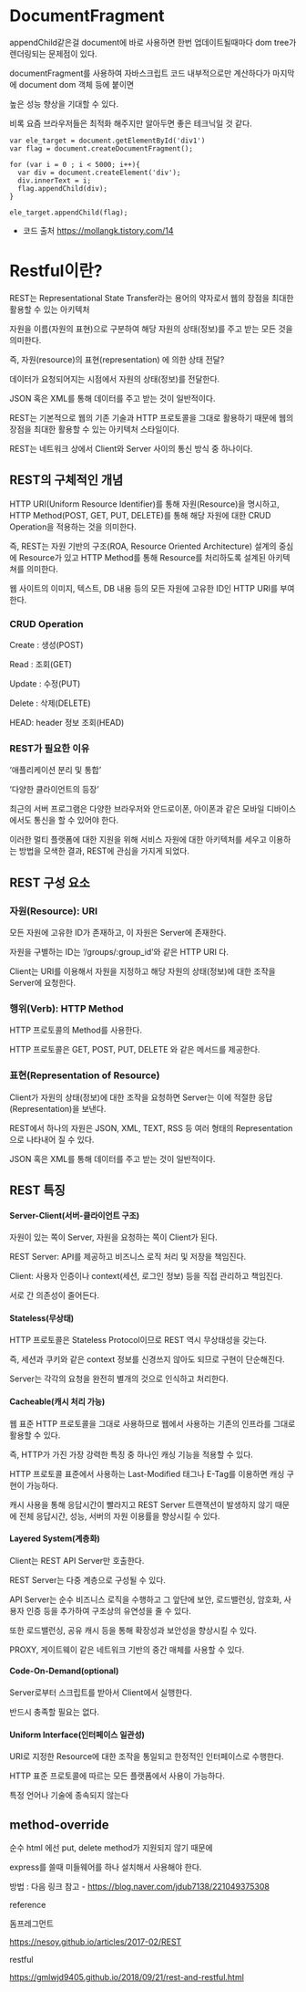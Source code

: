 # DocumentFragment

appendChild같은걸 document에 바로 사용하면 한번 업데이트될때마다 dom tree가 렌더링되는 문제점이 있다.

documentFragment를 사용하여 자바스크립트 코드 내부적으로만 계산하다가 마지막에 document dom 객체 등에 붙이면

높은 성능 향상을 기대할 수 있다.

비록 요즘 브라우저들은 최적화 해주지만 알아두면 좋은 테크닉일 것 같다. 

```
var ele_target = document.getElementById('div1') 
var flag = document.createDocumentFragment(); 

for (var i = 0 ; i < 5000; i++){ 
  var div = document.createElement('div'); 
  div.innerText = i;
  flag.appendChild(div); 
} 

ele_target.appendChild(flag);
```

- 코드 출처 https://mollangk.tistory.com/14


# Restful이란?

REST는 Representational State Transfer라는 용어의 약자로서 웹의 장점을 최대한 활용할 수 있는 아키텍처

자원을 이름(자원의 표현)으로 구분하여 해당 자원의 상태(정보)를 주고 받는 모든 것을 의미한다.

즉, 자원(resource)의 표현(representation) 에 의한 상태 전달?

데이터가 요청되어지는 시점에서 자원의 상태(정보)를 전달한다.

JSON 혹은 XML를 통해 데이터를 주고 받는 것이 일반적이다.

REST는 기본적으로 웹의 기존 기술과 HTTP 프로토콜을 그대로 활용하기 때문에 웹의 장점을 최대한 활용할 수 있는 아키텍처 스타일이다.

REST는 네트워크 상에서 Client와 Server 사이의 통신 방식 중 하나이다.

## REST의 구체적인 개념

HTTP URI(Uniform Resource Identifier)를 통해 자원(Resource)을 명시하고, HTTP Method(POST, GET, PUT, DELETE)를 통해 해당 자원에 대한 CRUD Operation을 적용하는 것을 의미한다.

즉, REST는 자원 기반의 구조(ROA, Resource Oriented Architecture) 설계의 중심에 Resource가 있고 HTTP Method를 통해 Resource를 처리하도록 설계된 아키텍쳐를 의미한다.

웹 사이트의 이미지, 텍스트, DB 내용 등의 모든 자원에 고유한 ID인 HTTP URI를 부여한다.

### CRUD Operation

Create : 생성(POST)

Read : 조회(GET)

Update : 수정(PUT)

Delete : 삭제(DELETE)

HEAD: header 정보 조회(HEAD)

### REST가 필요한 이유

‘애플리케이션 분리 및 통합’

‘다양한 클라이언트의 등장’

최근의 서버 프로그램은 다양한 브라우저와 안드로이폰, 아이폰과 같은 모바일 디바이스에서도 통신을 할 수 있어야 한다.

이러한 멀티 플랫폼에 대한 지원을 위해 서비스 자원에 대한 아키텍처를 세우고 이용하는 방법을 모색한 결과, REST에 관심을 가지게 되었다.

## REST 구성 요소
### 자원(Resource): URI

모든 자원에 고유한 ID가 존재하고, 이 자원은 Server에 존재한다.

자원을 구별하는 ID는 ‘/groups/:group_id’와 같은 HTTP URI 다.

Client는 URI를 이용해서 자원을 지정하고 해당 자원의 상태(정보)에 대한 조작을 Server에 요청한다.
### 행위(Verb): HTTP Method

HTTP 프로토콜의 Method를 사용한다.

HTTP 프로토콜은 GET, POST, PUT, DELETE 와 같은 메서드를 제공한다.
### 표현(Representation of Resource)

Client가 자원의 상태(정보)에 대한 조작을 요청하면 Server는 이에 적절한 응답(Representation)을 보낸다.

REST에서 하나의 자원은 JSON, XML, TEXT, RSS 등 여러 형태의 Representation으로 나타내어 질 수 있다.

JSON 혹은 XML를 통해 데이터를 주고 받는 것이 일반적이다.

## REST 특징

#### Server-Client(서버-클라이언트 구조)

자원이 있는 쪽이 Server, 자원을 요청하는 쪽이 Client가 된다.

REST Server: API를 제공하고 비즈니스 로직 처리 및 저장을 책임진다.

Client: 사용자 인증이나 context(세션, 로그인 정보) 등을 직접 관리하고 책임진다.

서로 간 의존성이 줄어든다.

#### Stateless(무상태)

HTTP 프로토콜은 Stateless Protocol이므로 REST 역시 무상태성을 갖는다.

즉, 세션과 쿠키와 같은 context 정보를 신경쓰지 않아도 되므로 구현이 단순해진다.

Server는 각각의 요청을 완전히 별개의 것으로 인식하고 처리한다.

#### Cacheable(캐시 처리 가능)

웹 표준 HTTP 프로토콜을 그대로 사용하므로 웹에서 사용하는 기존의 인프라를 그대로 활용할 수 있다.

즉, HTTP가 가진 가장 강력한 특징 중 하나인 캐싱 기능을 적용할 수 있다.

HTTP 프로토콜 표준에서 사용하는 Last-Modified 태그나 E-Tag를 이용하면 캐싱 구현이 가능하다.

캐시 사용을 통해 응답시간이 빨라지고 REST Server 트랜잭션이 발생하지 않기 때문에 전체 응답시간, 성능, 서버의 자원 이용률을 향상시킬 수 있다.

#### Layered System(계층화)

Client는 REST API Server만 호출한다.

REST Server는 다중 계층으로 구성될 수 있다.

API Server는 순수 비즈니스 로직을 수행하고 그 앞단에 보안, 로드밸런싱, 암호화, 사용자 인증 등을 추가하여 구조상의 유연성을 줄 수 있다.

또한 로드밸런싱, 공유 캐시 등을 통해 확장성과 보안성을 향상시킬 수 있다.

PROXY, 게이트웨이 같은 네트워크 기반의 중간 매체를 사용할 수 있다.

#### Code-On-Demand(optional)

Server로부터 스크립트를 받아서 Client에서 실행한다.

반드시 충족할 필요는 없다.

#### Uniform Interface(인터페이스 일관성)

URI로 지정한 Resource에 대한 조작을 통일되고 한정적인 인터페이스로 수행한다.

HTTP 표준 프로토콜에 따르는 모든 플랫폼에서 사용이 가능하다.

특정 언어나 기술에 종속되지 않는다


## method-override 

순수 html 에선 put, delete method가 지원되지 않기 때문에

express를 쓸때 미들웨어를 하나 설치해서 사용해야 한다.

방법 : 다음 링크 참고 - https://blog.naver.com/jdub7138/221049375308

reference

돔프레그먼트

https://nesoy.github.io/articles/2017-02/REST


restful 

https://gmlwjd9405.github.io/2018/09/21/rest-and-restful.html
